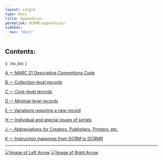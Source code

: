 ```yaml
---
layout: single
type: docs
title: Appendices
permalink: DCRMR/appendices/
sidebar:
  nav: "docs"
---
```


## Contents:
{: .no_toc }

[A — MARC 21 Descriptive Conventions Code](/DCRMR/appendices/Appendix-a/)

[B — Collection-level records](/DCRMR/appendices/Appendix-b/)

[C — Core-level records](/DCRMR/appendices/Appendix-c/)

[D — Minimal-level records](/DCRMR/appendices/Appendix-d/)

[E — Variations requiring a new record](/DCRMR/appendices/Appendix-e/)

[H — Individual and special issues of serials](/DCRMR/appendices/Appendix-h/)

[J — Abbreviations for Creators, Publishers, Printers, etc.](/DCRMR/appendices/Appendix-j/)

[K — Instruction mappings from DCRM to DCRMR](/DCRMR/appendices/Appendix-k/)

---

[![Image of Left Arrow](https://rbms-bsc.github.io/DCRMR/assets/pictures/navigation/Arrow_Left.png "10.23 — Note on identifier for manifestation")](/DCRMR/identifiers/Note-on-identifier-for-manifestation/) [![Image of Right Arrow](https://rbms-bsc.github.io/DCRMR/assets/pictures/navigation/Arrow_Right.png "A — MARC 21 Descriptive Conventions Code")](/DCRMR/appendices/Appendix-a/)